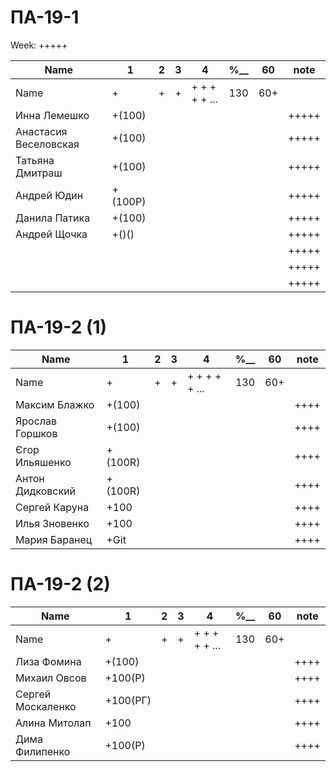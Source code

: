 # ПА-19-1
Week: +++++

|Name|1|2|3|4|________%__________|60|note|
| --- | --- | --- | --- | --- | --- | --- | --- |
|Name		|+|+|+|+ + + + + ...|		130		|60+||
|Инна Лемешко			|+(100)||||				||+++++|
|Анастасия Веселовская	|+(100)||||				||+++++|
|Татьяна Дмитраш		|+(100)||||				||+++++|
|Андрей Юдин  			|+(100Р)||||			||+++++|
|Данила Патика			|+(100)||||				||+++++|
|Андрей Щочка			|+()()||||				||+++++|
|		|||||				||+++++|
|		|||||				||+++++|
|		|||||				||+++++|


# ПА-19-2 (1)
|Name|1|2|3|4|________%__________|60|note|
| --- | --- | --- | --- | --- | --- | --- | --- |
|Name		|+|+|+|+ + + + + ...|		130		|60+||
|Максим Блажко		|+(100)||||				||++++|
|Ярослав Горшков	|+(100)||||				||++++|
|Єгор Ильяшенко		|+(100R)||||			||++++|
|Антон Дидковский	|+(100R)||||			||++++|
|Сергей Каруна		|+100||||				||++++|
|Илья Зновенко 		|+100||||				||++++|
|Мария Баранец		|+Git||||				||++++|

# ПА-19-2 (2)
|Name|1|2|3|4|________%__________|60|note|
| --- | --- | --- | --- | --- | --- | --- | --- |
|Name		|+|+|+|+ + + + + ...|		130		|60+||
|Лиза Фомина		|+(100)||||				||++++|
|Михаил Овсов		|+100(Р)||||			||++++|
|Сергей Москаленко	|+100(РГ)||||			||++++|
|Алина Митолап		|+100||||				||++++|
|Дима Филипенко		|+100(Р)||||			||++++|